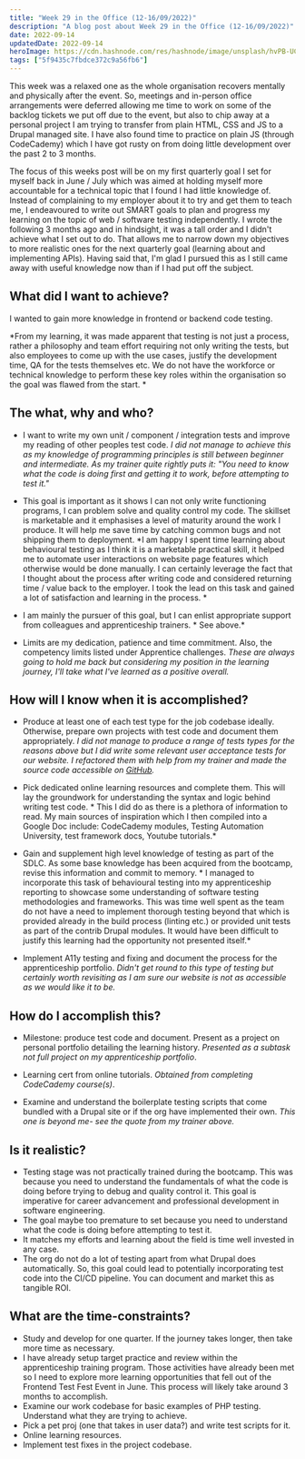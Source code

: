 ```yaml
---
title: "Week 29 in the Office (12-16/09/2022)"
description: "A blog post about Week 29 in the Office (12-16/09/2022)"
date: 2022-09-14
updatedDate: 2022-09-14
heroImage: https://cdn.hashnode.com/res/hashnode/image/unsplash/hvPB-UCAmmU/upload/v1663170161591/FlIsaa3KN.jpeg
tags: ["5f9435c7fbdce372c9a56fb6"]
---
```


This week was a relaxed one as the whole organisation recovers mentally and physically after the event. So, meetings and in-person office arrangements were deferred allowing me time to work on some of the backlog tickets we put off due to the event, but also to chip away at a personal project I am trying to transfer from plain HTML, CSS and JS to a Drupal managed site. I have also found time to practice on plain JS (through CodeCademy) which I have got rusty on from doing little development over the past 2 to 3 months.

The focus of this weeks post will be on my first quarterly goal I set for myself back in June / July which was aimed at holding myself more accountable for a technical topic that I found I had little knowledge of. Instead of complaining to my employer about it to try and get them to teach me, I endeavoured to write out SMART goals to plan and progress my learning on the topic of web / software testing independently. I wrote the following 3 months ago and in hindsight, it was a tall order and I didn't achieve what I set out to do. That allows me to narrow down my objectives to more realistic ones for the next quarterly goal (learning about and implementing APIs). Having said that, I'm glad I pursued this as I still came away with useful knowledge now than if I had put off the subject.

## What did I want to achieve?
I wanted to gain more knowledge in frontend or backend code testing.

*From my learning, it was made apparent that testing is not just a process, rather a philosophy and team effort requiring not only writing the tests, but also employees to come up with the use cases, justify the development time, QA for the tests themselves etc. We do not have the workforce or technical knowledge to perform these key roles within the organisation so the goal was flawed from the start. *

## The what, why and who?
- I want to write my own unit / component / integration tests and improve my reading of other peoples test code. 
*I did not manage to achieve this as my knowledge of programming principles is still between beginner and intermediate. As my trainer quite rightly puts it: "You need to know what the code is doing first and getting it to work, before attempting to test it."*

- This goal is important as it shows I can not only write functioning programs, I can problem solve and quality control my code. The skillset is marketable and it emphasises a level of maturity around the work I produce. It will help me save time by catching common bugs and not shipping them to deployment. 
*I am happy I spent time learning about behavioural testing as I think it is a marketable practical skill, it helped me to automate user interactions on website page features which otherwise would be done manually. I can certainly leverage the fact that I thought about the process after writing code and considered returning time / value back to the employer. I took the lead on this task and gained a lot of satisfaction and learning in the process. *
- I am mainly the pursuer of this goal, but I can enlist appropriate support from colleagues and apprenticeship trainers. * See above.*
- Limits are my dedication, patience and time commitment. Also, the competency limits listed under Apprentice challenges. *These are always going to hold me back but considering my position in the learning journey, I'll take what I've learned as a positive overall.*

## How will I know when it is accomplished?
- Produce at least one of each test type for the job codebase ideally. Otherwise, prepare own projects with test code and document them appropriately. *I did not manage to produce a range of tests types for the reasons above but I did write some relevant user acceptance tests for our website. I refactored them with help from my trainer and made the source code accessible on [GitHub](https://github.com/wkan17012021/nightwatch-demo).*

- Pick dedicated online learning resources and complete them. This will lay the groundwork for understanding the syntax and logic behind writing test code. * This I did do as there is a plethora of information to read. My main sources of inspiration which I then compiled into a Google Doc include: CodeCademy modules, Testing Automation University, test framework docs, Youtube tutorials.*

- Gain and supplement high level knowledge of testing as part of the SDLC. As some base knowledge has been acquired from the bootcamp, revise this information and commit to memory. * I managed to incorporate this task of behavioural testing into my apprenticeship reporting to showcase some understanding of software testing methodologies and frameworks. This was time well spent as the team do not have a need to implement thorough testing beyond that which is provided already in the build process (linting etc.) or provided unit tests as part of the contrib Drupal modules. It would have been difficult to justify this learning had the opportunity not presented itself.*

- Implement A11y testing and fixing and document the process for the apprenticeship portfolio. *Didn't get round to this type of testing but certainly worth revisiting as I am sure our website is not as accessible as we would like it to be.*

## How do I accomplish this?
- Milestone: produce test code and document. Present as a project on personal portfolio detailing the learning history. *Presented as a subtask not full project on my apprenticeship portfolio*.

- Learning cert from online tutorials. *Obtained from completing CodeCademy course(s)*.

- Examine and understand the boilerplate testing scripts that come bundled with a Drupal site or if the org have implemented their own. *This one is beyond me- see the quote from my trainer above.*

## Is it realistic?
- Testing stage was not practically trained during the bootcamp. This was because you need to understand the fundamentals of what the code is doing before trying to debug and quality control it. This goal is imperative for career advancement and professional development in software engineering.
- The goal maybe too premature to set because you need to understand what the code is doing before attempting to test it.
- It matches my efforts and learning about the field is time well invested in any case.
- The org do not do a lot of testing apart from what Drupal does automatically. So, this goal could lead to potentially incorporating test code into the CI/CD pipeline. You can document and market this as tangible ROI.


## What are the time-constraints?
- Study and develop for one quarter. If the journey takes longer, then take more time as necessary.
- I have already setup target practice and review within the apprenticeship training program. Those activities have already been met so I need to explore more learning opportunities that fell out of the Frontend Test Fest Event in June. This process will likely take around 3 months to accomplish.
- Examine our work codebase for basic examples of PHP testing. Understand what they are trying to achieve.
- Pick a pet proj (one that takes in user data?) and write test scripts for it.
- Online learning resources.
- Implement test fixes in the project codebase.
